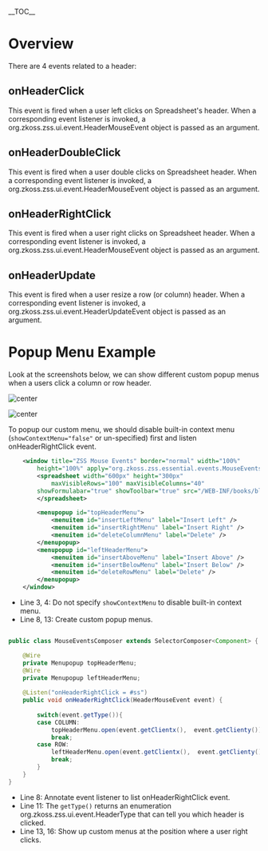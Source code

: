 \_\_TOC\_\_

# Overview

There are 4 events related to a header:

## onHeaderClick

This event is fired when a user left clicks on Spreadsheet's header.
When a corresponding event listener is invoked, a
<javadoc directory="zss">org.zkoss.zss.ui.event.HeaderMouseEvent</javadoc>
object is passed as an argument.

## onHeaderDoubleClick

This event is fired when a user double clicks on Spreadsheet header.
When a corresponding event listener is invoked, a
<javadoc directory="zss">org.zkoss.zss.ui.event.HeaderMouseEvent</javadoc>
object is passed as an argument.

## onHeaderRightClick

This event is fired when a user right clicks on Spreadsheet header. When
a corresponding event listener is invoked, a
<javadoc directory="zss">org.zkoss.zss.ui.event.HeaderMouseEvent</javadoc>
object is passed as an argument.

## onHeaderUpdate

This event is fired when a user resize a row (or column) header. When a
corresponding event listener is invoked, a
<javadoc directory="zss">org.zkoss.zss.ui.event.HeaderUpdateEvent</javadoc>
object is passed as an argument.

# Popup Menu Example

Look at the screenshots below, we can show different custom popup menus
when a users click a column or row header.

![ center](zss-essentials-events-columnMenu.png " center")

![ center](zss-essentials-events-rowMenu.png " center")

To popup our custom menu, we should disable built-in context menu
(`showContextMenu="false"` or un-specified) first and listen
onHeaderRightClick event.

``` xml
    <window title="ZSS Mouse Events" border="normal" width="100%"
        height="100%" apply="org.zkoss.zss.essential.events.MouseEventsComposer">
        <spreadsheet width="600px" height="300px" 
            maxVisibleRows="100" maxVisibleColumns="40" 
        showFormulabar="true" showToolbar="true" src="/WEB-INF/books/blank.xlsx" >
        </spreadsheet>

        <menupopup id="topHeaderMenu">
            <menuitem id="insertLeftMenu" label="Insert Left" />
            <menuitem id="insertRightMenu" label="Insert Right" />
            <menuitem id="deleteColumnMenu" label="Delete" />
        </menupopup>
        <menupopup id="leftHeaderMenu">
            <menuitem id="insertAboveMenu" label="Insert Above" />
            <menuitem id="insertBelowMenu" label="Insert Below" />
            <menuitem id="deleteRowMenu" label="Delete" />
        </menupopup>
    </window>
```

  - Line 3, 4: Do not specify `showContextMenu` to disable built-in
    context menu.
  - Line 8, 13: Create custom popup menus.

<!-- end list -->

``` java

public class MouseEventsComposer extends SelectorComposer<Component> {

    @Wire
    private Menupopup topHeaderMenu;
    @Wire
    private Menupopup leftHeaderMenu;
    
    @Listen("onHeaderRightClick = #ss")
    public void onHeaderRightClick(HeaderMouseEvent event) {
        
        switch(event.getType()){
        case COLUMN:
            topHeaderMenu.open(event.getClientx(),  event.getClienty());
            break;
        case ROW:
            leftHeaderMenu.open(event.getClientx(),  event.getClienty());
            break;
        }
    }
}
```

  - Line 8: Annotate event listener to list onHeaderRightClick event.
  - Line 11: The `getType()` returns an enumeration
    <javadoc>org.zkoss.zss.ui.event.HeaderType</javadoc> that can tell
    you which header is clicked.
  - Line 13, 16: Show up custom menus at the position where a user right
    clicks.
